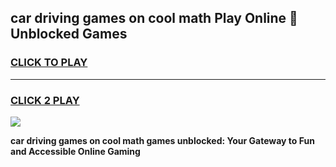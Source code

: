 
## car driving games on cool math Play Online 👋 Unblocked Games
<h3>
<a href="https://news.freeplayer.one?title=car_driving_games_on_cool_math&ref=17CMG">CLICK TO PLAY</a></h3>
<hr>

<h3>
<a href="https://news.freeplayer.one?title=car_driving_games_on_cool_math&ref=17CMG">CLICK 2 PLAY</a>
  
</h3>

<a href="https://news.freeplayer.one?title=car_driving_games_on_cool_math&ref=17CMG/"><img src="https://clearcache.store/games.png"></a>


**car driving games on cool math games unblocked: Your Gateway to Fun and Accessible Online Gaming**
